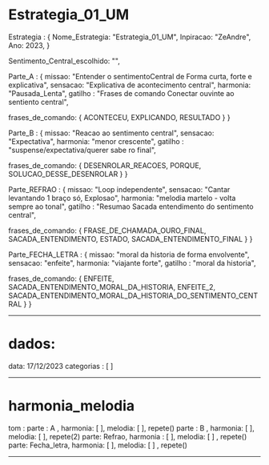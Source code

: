 # Estrategia_01_UM

Estrategia : {
  Nome_Estrategia: "Estrategia_01_UM",
  Inpiracao: "ZeAndre",
  Ano: 2023,
}

Sentimento_Central_escolhido: "",

Parte_A : {
  missao: "Entender o sentimentoCentral de Forma curta, forte e explicativa",
  sensacao: "Explicativa de acontecimento central",
  harmonia: "Pausada_Lenta",
  gatilho : "Frases de comando Conectar ouvinte ao sentiento central",

  frases_de_comando: {
    ACONTECEU,
    EXPLICANDO,
    RESULTADO
  }
}

Parte_B : {
  missao: "Reacao ao sentimento central",
  sensacao: "Expectativa",
  harmonia: "menor crescente",
  gatilho : "suspense/expectativa/querer sabe ro final",

  frases_de_comando: {
    DESENROLAR_REACOES,
    PORQUE,
    SOLUCAO_DESSE_DESENROLAR
  }
}

Parte_REFRAO : {
  missao: "Loop independente",
  sensacao: "Cantar levantando 1 braço só, Explosao",
  harmonia: "melodia martelo - volta sempre ao tonal",
  gatilho : "Resumao Sacada entendimento do sentimento central",

  frases_de_comando: {
    FRASE_DE_CHAMADA_OURO_FINAL,
    SACADA_ENTENDIMENTO,
    ESTADO,
    SACADA_ENTENDIMENTO_FINAL
  }
}

Parte_FECHA_LETRA : {
  missao: "moral da historia de forma envolvente",
  sensacao: "enfeite",
  harmonia: "viajante forte",
  gatilho : "moral da historia",

  frases_de_comando: {
    ENFEITE,
    SACADA_ENTENDIMENTO_MORAL_DA_HISTORIA,
    ENFEITE_2,
    SACADA_ENTENDIMENTO_MORAL_DA_HISTORIA_DO_SENTIMENTO_CENTRAL
  }
}

---
# dados:
data: 17/12/2023
categorias : [ ]

---
# harmonia_melodia
tom :
parte : A , harmonia: [ ], melodia: [ ], repete()
parte : B , harmonia: [ ], melodia: [ ], repete(2)
parte: Refrao, harmonia : [ ], melodia: [ ] , repete()
parte: Fecha_letra, harmonia: [ ], melodia: [ ] , repete()

---

